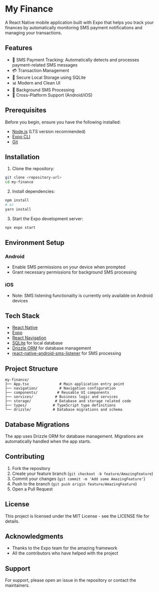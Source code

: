 # My Finance

A React Native mobile application built with Expo that helps you track your finances by automatically monitoring SMS payment notifications and managing your transactions.

## Features

- 📱 SMS Payment Tracking: Automatically detects and processes payment-related SMS messages
- 💳 Transaction Management
- 🔐 Secure Local Storage using SQLite
- 📊 Modern and Clean UI
- 🔄 Background SMS Processing
- 📱 Cross-Platform Support (Android/iOS)

## Prerequisites

Before you begin, ensure you have the following installed:
- [Node.js](https://nodejs.org/) (LTS version recommended)
- [Expo CLI](https://docs.expo.dev/get-started/installation/)
- [Git](https://git-scm.com/)

## Installation

1. Clone the repository:
```bash
git clone <repository-url>
cd my-finance
```

2. Install dependencies:
```bash
npm install
# or
yarn install
```

3. Start the Expo development server:
```bash
npx expo start
```

## Environment Setup

### Android
- Enable SMS permissions on your device when prompted
- Grant necessary permissions for background SMS processing

### iOS
- Note: SMS listening functionality is currently only available on Android devices

## Tech Stack

- [React Native](https://reactnative.dev/)
- [Expo](https://expo.dev/)
- [React Navigation](https://reactnavigation.org/)
- [SQLite](https://docs.expo.dev/versions/latest/sdk/sqlite/) for local database
- [Drizzle ORM](https://orm.drizzle.team/) for database management
- [react-native-android-sms-listener](https://www.npmjs.com/package/react-native-android-sms-listener) for SMS processing

## Project Structure

```
my-finance/
├── App.tsx              # Main application entry point
├── navigation/          # Navigation configuration
├── components/         # Reusable UI components
├── services/          # Business logic and services
├── storage/           # Database and storage related code
├── types/            # TypeScript type definitions
└── drizzle/          # Database migrations and schema
```

## Database Migrations

The app uses Drizzle ORM for database management. Migrations are automatically handled when the app starts.

## Contributing

1. Fork the repository
2. Create your feature branch (`git checkout -b feature/AmazingFeature`)
3. Commit your changes (`git commit -m 'Add some AmazingFeature'`)
4. Push to the branch (`git push origin feature/AmazingFeature`)
5. Open a Pull Request

## License

This project is licensed under the MIT License - see the LICENSE file for details.

## Acknowledgments

- Thanks to the Expo team for the amazing framework
- All the contributors who have helped with the project

## Support

For support, please open an issue in the repository or contact the maintainers.
